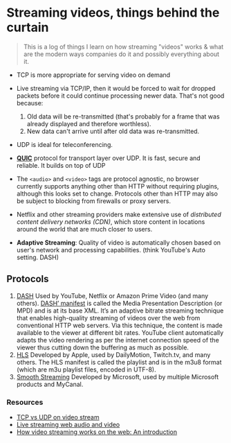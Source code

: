 # Streaming videos, things behind the curtain
<!-- 17 Dec, 2020 -->

> This is a log of things I learn on how streaming "videos" works & what are the modern ways companies do it and possibly everything about it.


- TCP is more appropriate for serving video on demand

- Live streaming via TCP/IP, then it would be forced to wait for dropped packets before it could continue processing newer data. That's not good because:
  1. Old data will be re-transmitted (that's probably for a frame that was already displayed and therefore worthless).
  2. New data can't arrive until after old data was re-transmitted.

- UDP is ideal for teleconferencing.
- [**QUIC**](https://en.wikipedia.org/wiki/QUIC) protocol for transport layer over UDP. It is fast, secure and reliable. It builds on top of UDP

- The `<audio>` and `<video>` tags are protocol agnostic, no browser currently supports anything other than HTTP without requiring plugins, although this looks set to change. Protocols other than HTTP may also be subject to blocking from firewalls or proxy servers.

- Netflix and other streaming providers make extensive use of _distributed content delivery networks (CDN)_, which store content in locations around the world that are much closer to users.

- **Adaptive Streaming**: Quality of video is automatically chosen based on user's network and processing capabilities. (think YouTube's Auto setting. DASH)

## Protocols

1. [DASH](https://en.wikipedia.org/wiki/Dynamic_Adaptive_Streaming_over_HTTP)
   Used by YouTube, Netflix or Amazon Prime Video (and many others). [DASH’ manifest](https://github.com/google/shaka-player/blob/master/docs/design/dash-manifests.md) is called the Media Presentation Description (or MPD) and is at its base XML.
   It’s an adaptive bitrate streaming technique that enables high-quality streaming of videos over the web from conventional HTTP web servers. Via this technique, the content is made available to the viewer at different bit rates. YouTube client automatically adapts the video rendering as per the internet connection speed of the viewer thus cutting down the buffering as much as possible.
2. [HLS](https://en.wikipedia.org/wiki/HTTP_Live_Streaming)
   Developed by Apple, used by DailyMotion, Twitch.tv, and many others. The HLS manifest is called the playlist and is in the m3u8 format (which are m3u playlist files, encoded in UTF-8).
3. [Smooth Streaming](https://en.wikipedia.org/wiki/Adaptive_bitrate_streaming#Microsoft_Smooth_Streaming)
   Developed by Microsoft, used by multiple Microsoft products and MyCanal.


### Resources

- [TCP vs UDP on video stream](https://stackoverflow.com/questions/6187456/tcp-vs-udp-on-video-stream)
- [Live streaming web audio and video](https://developer.mozilla.org/en-US/docs/Web/Guide/Audio_and_video_delivery/Live_streaming_web_audio_and_video)
- [How video streaming works on the web: An introduction](https://medium.com/canal-tech/how-video-streaming-works-on-the-web-an-introduction-7919739f7e1)


